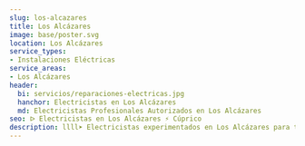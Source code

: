 ```yaml
---
slug: los-alcazares
title: Los Alcázares
image: base/poster.svg
location: Los Alcázares
service_types:
- Instalaciones Eléctricas
service_areas:
- Los Alcázares
header:
  bi: servicios/reparaciones-electricas.jpg
  hanchor: Electricistas en Los Alcázares
  md: Electricistas Profesionales Autorizados en Los Alcázares
seo: ᐅ Electricistas en Los Alcázares ⚡️ Cúprico
description: llll➤ Electricistas experimentados en Los Alcázares para todas tus necesidades eléctricas. Servicio rápido, eficaz y de confianza ✅ ¡Contáctanos!
---
```

